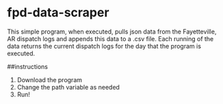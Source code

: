 # fpd-data-scraper

This simple program, when executed, pulls json data from the Fayetteville, AR dispatch logs and appends this data to a .csv file. Each running of the data returns the current dispatch logs for the day that the program is executed.

##instructions

1. Download the program
2. Change the path variable as needed
3. Run!
